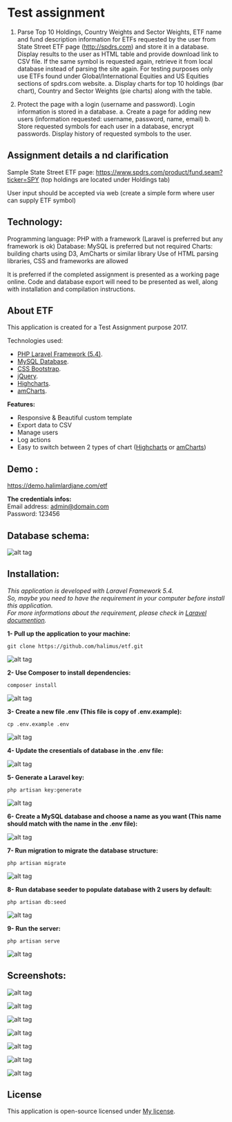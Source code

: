 
# Test assignment
1.  Parse Top 10 Holdings, Country Weights and Sector Weights, ETF name and fund description
information for ETFs requested by the user from State Street ETF page (http://spdrs.com) and 
store it in a database. Display results to the user as HTML table and provide download link to 
CSV file. If the same symbol is requested again, retrieve it from local database instead of parsing 
the site again. For testing purposes only use ETFs found under Global/International Equities and 
US Equities sections of spdrs.com website.
   a.  Display charts for top 10 holdings (bar chart), Country and Sector Weights (pie charts) 
       along with the table.

2.  Protect the page with a login (username and password). Login information is stored in a 
    database. 
    a.  Create a page for adding new users (information requested: username, password, 
        name, email)
    b.  Store requested symbols for each user in a database, encrypt passwords. Display history 
        of requested symbols to the user. 

## Assignment details a nd clarification
Sample State Street ETF page: https://www.spdrs.com/product/fund.seam?ticker=SPY (top holdings are 
located under Holdings tab)

User input should be accepted via web (create a simple form where user can supply ETF symbol)

## Technology:
Programming language: PHP with a framework (Laravel is preferred but any framework is ok)
Database: MySQL is preferred but not required
Charts: building charts using D3, AmCharts or similar library
Use of HTML parsing libraries, CSS and frameworks are allowed

It is preferred if the completed assignment is presented as a working page online. Code and database 
export will need to be presented as well, along with installation and compilation instructions.



## About ETF
This application is created for a Test Assignment purpose 2017.

Technologies used:

- [PHP Laravel Framework (5.4)](https://laravel.com/).
- [MySQL Database](https://www.mysql.com/).
- [CSS Bootstrap](http://getbootstrap.com/).
- [jQuery](https://jquery.com/).
- [Highcharts](https://www.highcharts.com/).
- [amCharts](https://www.amcharts.com/).

**Features:**
- Responsive & Beautiful custom template
- Export data to CSV
- Manage users
- Log actions
- Easy to switch between 2 types of chart ([Highcharts](https://www.highcharts.com/) or [amCharts](https://www.amcharts.com/))

## Demo : 
https://demo.halimlardjane.com/etf

**The credentials infos:**<br>
Email address: admin@domain.com<br>
Password: 123456

## Database schema: 

![alt tag](https://github.com/halimus/etf/blob/master/public/images/mpd.png)


## Installation: 
*This application is developed with Laravel Framework 5.4.<br>
So, maybe you need to have the requirement in your computer before install this application.<br>
For more informations about the requirement, please check in [Laravel documention](https://laravel.com/docs/5.4#server-requirements).<br>*

**1- Pull up the application to your machine:**

    git clone https://github.com/halimus/etf.git

![alt tag](https://github.com/halimus/etf/blob/master/public/images/install/1.jpg)

**2- Use Composer to install dependencies:**

    composer install

![alt tag](https://github.com/halimus/etf/blob/master/public/images/install/2.jpg)



**3- Create a new file .env (This file is copy of .env.example):**
<br>

    cp .env.example .env

![alt tag](https://github.com/halimus/etf/blob/master/public/images/install/3.jpg)


**4- Update the cresentials of database in the .env file:**
<br>

![alt tag](https://github.com/halimus/etf/blob/master/public/images/install/4.jpg)
    

**5- Generate a Laravel key:**

    php artisan key:generate

![alt tag](https://github.com/halimus/etf/blob/master/public/images/install/5.jpg)

**6- Create a MySQL database and choose a name as you want (This name should match with the name in the .env file):**

![alt tag](https://github.com/halimus/etf/blob/master/public/images/install/6.jpg)


**7- Run migration to migrate the database structure:**

    php artisan migrate

![alt tag](https://github.com/halimus/etf/blob/master/public/images/install/7.jpg)


**8- Run database seeder to populate database with 2 users by default:**

    php artisan db:seed

![alt tag](https://github.com/halimus/etf/blob/master/public/images/install/8.jpg)


**9- Run the server:**

    php artisan serve

![alt tag](https://github.com/halimus/etf/blob/master/public/images/install/9.jpg)


## Screenshots: 

![alt tag](https://github.com/halimus/etf/blob/master/public/images/install/10.jpg)


![alt tag](https://github.com/halimus/etf/blob/master/public/images/install/11.jpg)


![alt tag](https://github.com/halimus/etf/blob/master/public/images/install/12.jpg)


![alt tag](https://github.com/halimus/etf/blob/master/public/images/install/13.jpg)


![alt tag](https://github.com/halimus/etf/blob/master/public/images/install/14.jpg)


![alt tag](https://github.com/halimus/etf/blob/master/public/images/install/export.jpg)


![alt tag](https://github.com/halimus/etf/blob/master/public/images/install/15.jpg)



## License

This application is open-source licensed under [My license](http://halim.lardjane.com/).

